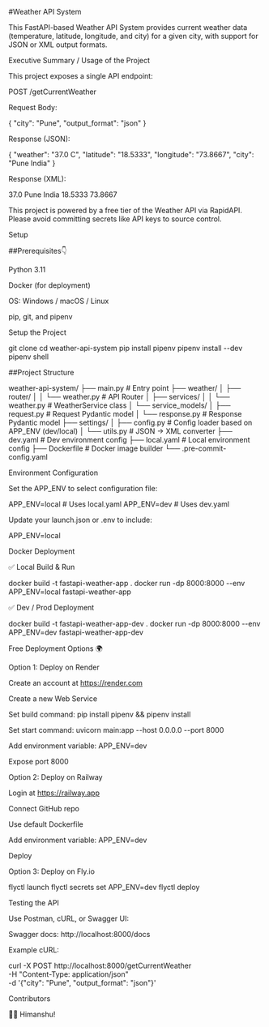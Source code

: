 #Weather API System

This FastAPI-based Weather API System provides current weather data (temperature, latitude, longitude, and city) for a given city, with support for JSON or XML output formats.

Executive Summary / Usage of the Project

This project exposes a single API endpoint:

POST /getCurrentWeather

Request Body:

{
  "city": "Pune",
  "output_format": "json"
}

Response (JSON):

{
  "weather": "37.0 C",
  "latitude": "18.5333",
  "longitude": "73.8667",
  "city": "Pune India"
}

Response (XML):

<?xml version="1.0" encoding="UTF-8" ?>
<root>
  <Temperature>37.0</Temperature>
  <City>Pune India</City>
  <Latitude>18.5333</Latitude>
  <Longitude>73.8667</Longitude>
</root>

This project is powered by a free tier of the Weather API via RapidAPI. Please avoid committing secrets like API keys to source control.

Setup

##Prerequisites👇

Python 3.11

Docker (for deployment)

OS: Windows / macOS / Linux

pip, git, and pipenv

Setup the Project

git clone <your-repo-url>
cd weather-api-system
pip install pipenv
pipenv install --dev
pipenv shell

##Project Structure

weather-api-system/
├── main.py                # Entry point
├── weather/
│   ├── router/
│   │   └── weather.py     # API Router
│   ├── services/
│   │   └── weather.py     # WeatherService class
│   └── service_models/
│       ├── request.py     # Request Pydantic model
│       └── response.py    # Response Pydantic model
├── settings/
│   ├── config.py          # Config loader based on APP_ENV (dev/local)
│   └── utils.py           # JSON → XML converter
├── dev.yaml               # Dev environment config
├── local.yaml             # Local environment config
├── Dockerfile             # Docker image builder
└── .pre-commit-config.yaml

Environment Configuration

Set the APP_ENV to select configuration file:

APP_ENV=local    # Uses local.yaml
APP_ENV=dev      # Uses dev.yaml

Update your launch.json or .env to include:

APP_ENV=local

Docker Deployment

✅ Local Build & Run

docker build -t fastapi-weather-app .
docker run -dp 8000:8000 --env APP_ENV=local fastapi-weather-app

✅ Dev / Prod Deployment

docker build -t fastapi-weather-app-dev .
docker run -dp 8000:8000 --env APP_ENV=dev fastapi-weather-app-dev

Free Deployment Options 🌍

Option 1: Deploy on Render

Create an account at https://render.com

Create a new Web Service

Set build command: pip install pipenv && pipenv install

Set start command: uvicorn main:app --host 0.0.0.0 --port 8000

Add environment variable: APP_ENV=dev

Expose port 8000

Option 2: Deploy on Railway

Login at https://railway.app

Connect GitHub repo

Use default Dockerfile

Add environment variable: APP_ENV=dev

Deploy

Option 3: Deploy on Fly.io

flyctl launch
flyctl secrets set APP_ENV=dev
flyctl deploy

Testing the API

Use Postman, cURL, or Swagger UI:

Swagger docs: http://localhost:8000/docs

Example cURL:

curl -X POST http://localhost:8000/getCurrentWeather \
  -H "Content-Type: application/json" \
  -d '{"city": "Pune", "output_format": "json"}'

Contributors

👨‍💻 Himanshu!
